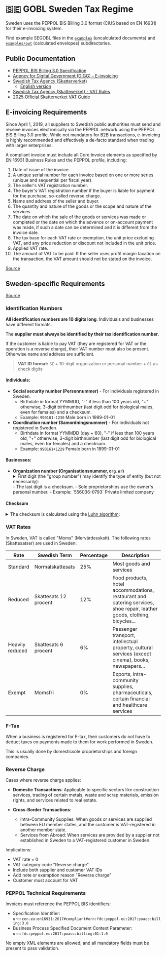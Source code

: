 # 🇸🇪 GOBL Sweden Tax Regime

Sweden uses the PEPPOL BIS Billing 3.0 format (CIUS based on EN 16931) for their e-invoicing system.

Find example SEGOBL files in the [`examples`](../../examples/se) (uncalculated documents) and [`examples/out`](../../examples/se/out) (calculated envelopes) subdirectories.

## Public Documentation

- [PEPPOL BIS Billing 3.0 Specification](https://docs.peppol.eu/poacc/billing/3.0/)
- [Agency for Digital Government (DIGG) - E-invoicing](https://www.digg.se/e-handel-och-e-faktura/obligatorisk-e-fakturering-i-offentlig-sektor)
- [Swedish Tax Agency (Skatterverket)](https://www.skatteverket.se/foretag.4.76a43be412206334b89800052908.html)
  - [English version](https://www.skatteverket.se/servicelankar/otherlanguages/inenglishengelska/businessesandemployers.4.12815e4f14a62bc048f5159.html)
- [Swedish Tax Agency (Skatteverket) - VAT Rules](https://www.skatteverket.se/foretag/moms/saljavarorochtjanster/momssatspavarorochtjanster.4.58d555751259e4d66168000409.html)
- [2025 Official Skatterverket VAT Guide](https://www.skatteverket.se/download/18.7be5268414bea0646946f3e/1428566850726/552B14.pdf)

## E-invoicing Requirements

Since April 1, 2019, all suppliers to Swedish public authorities must send and receive invoices electronically via the PEPPOL network using the PEPPOL BIS Billing 3.0 profile. While not mandatory for B2B transactions, e-invoicing is highly recommended and effectively a de-facto standard when trading with larger enterprises.

A compliant invoice must include all Core Invoice elements as specified by EN 16931 Business Rules and the PEPPOL profile, including:

1. Date of issue of the invoice.
2. A unique serial number for each invoice based on one or more series (unique and sequential per fiscal year).
3. The seller's VAT registration number.
4. The buyer's VAT registration number if the buyer is liable for payment for the purchase, so-called reverse charge.
5. Name and address of the seller and buyer.
6. The quantity and nature of the goods or the scope and nature of the services.
7. The date on which the sale of the goods or services was made or completed or the date on which the advance or on-account payment was made, if such a date can be determined and it is different from the invoice date.
8. The tax base for each VAT rate or exemption, the unit price excluding VAT, and any price reduction or discount not included in the unit price.
9. Applied VAT rate.
9. The amount of VAT to be paid. If the seller uses profit margin taxation on the transaction, the VAT amount should not be stated on the invoice.

[Source](https://www.skatteverket.se/foretag/moms/saljavarorochtjanster/momslagensregleromfakturering.4.58d555751259e4d66168000403.html#fakturansinnehall)

## Sweden-specific Requirements

[Source](https://www4.skatteverket.se/rattsligvagledning/edition/2025.2/394342.html)

### Identification Numbers

**All identification numbers are 10 digits long**. Individuals and businesses have different formats.

The **supplier must always be identified by their tax identification number**.

If the customer is liable to pay VAT (they are registered for VAT or the operation is a reverse charge), their VAT number must also be present. Otherwise name and address are sufficient.

> **VAT ID format:** `SE` + 10-digit organization or personal number + `01` as check digits

#### Individuals:

- **Social security number (Personnummer)** - For individuals registered in Sweden.
  - Birthdate in format YYMMDD, "-" if less than 100 years old, "+" otherwise, 3-digit birthnumber (last digit odd for biological males, even for females) and a checksum.
  - Example: `990101-1230` Male born in 1999-01-01
- **Coordination number (Samordningsnummer)** - For individuals not registered in Sweden.
  - Birthdate in format YYMMDD (day + 60), "-" if less than 100 years old, "+" otherwise, 3-digit birthnumber (last digit odd for biological males, even for females) and a checksum.
  - Example: `990161+1229` Female born in 1899-01-01

#### Businesses:

- **Organization number (Organisationsnummer, `Org.nr`)**
  <details>
    <summary>First digit (the "group number") may identify the type of entity (but not necessarily):</summary>
    <ul>
      <li>1 - Death certificate</li>
      <li>2 or 8 - Religious denominations</li>
      <li>20 - Government agencies (assigned by the Statistics Sweden)</li>
      <li>3 - Foreign companies engaged in business activities or own real estate in Sweden</li>
      <li>5 - limited liability companies (Aktiebolag), branches, banks, insurance companies and European companies</li>
      <li>6 - Single company</li>
      <li>7 or 8 - Tenant-owner associations, economic associations, non-profit associations, housing associations, cooperative tenancy associations, European cooperatives and European groupings for territorial cooperation</li>
      <li>9 - Partnerships and limited partnerships</li>
    </ul>
  </details>
  - The last digit is a checksum.
  - Sole proprietorships use the owner's personal number.
  - Example: `556036-0793` Private limited company

#### Checksum

<details>
<summary>The checksum is calculated using the <a href="https://stripe.com/en-es/resources/more/how-to-use-the-luhn-algorithm-a-guide-in-applications-for-businesses">Luhn algorithm</a>:</summary>

- Start with the payload digits. Moving from right to left, double every second digit, starting from the last digit. If doubling a digit results in a value > 9, subtract 9 from it (or sum its digits).
- Sum all the resulting digits (including the ones that were not doubled).
- The check digit is then calculated using the formula $(10 - (s \pmod{10})) \pmod{10}$, where $s$ is the sum from the previous step. This yields the smallest non-negative number which, when added to $s$, results in a multiple of 10.

</details>

### VAT Rates

In Sweden, VAT is called "Moms" (Mervärdesskatt). The following rates (Skattesatser) are used in Sweden:

| Rate            | Swedish Term          | Percentage | Description                                                                                                              |
| --------------- | --------------------- | ---------- | ------------------------------------------------------------------------------------------------------------------------ |
| Standard        | Normalskattesats      | 25%        | Most goods and services                                                                                                  |
| Reduced         | Skattesats 12 procent | 12%        | Food products, hotel accommodations, restaurant and catering services, shoe repair, leather goods, clothing, bicycles... |
| Heavily reduced | Skattesats 6 procent  | 6%         | Passenger transport, intellectual property, cultural services (except cinema), books, newspapers...                      |
| Exempt          | Momsfri               | 0%         | Exports, intra-community supplies, pharmaceuticals, certain financial and healthcare services                            |

### F-Tax

When a business is registered for F-tax, their customers do not have to deduct taxes on payments made to them for work performed in Sweden.

This is usually done by domesticsole proprietorships and foreign companies.

### Reverse Charge

Cases where reverse charge applies:

- **Domestic Transactions**: Applicable to specific sectors like construction services, trading of certain metals, waste and scrap materials, emission rights, and services related to real estate.

- **Cross-Border Transactions**:
  - Intra-Community Supplies: When goods or services are supplied between EU member states, and the customer is VAT-registered in another member state.
  - Services from Abroad: When services are provided by a supplier not established in Sweden to a VAT-registered customer in Sweden.

Implications:

- VAT rate = 0
- VAT category code "Reverse charge"
- Include both supplier and customer VAT IDs
- Add note or exemption reason "Reverse charge"
- Customer must account for VAT

### PEPPOL Technical Requirements

Invoices must reference the PEPPOL BIS identifiers:
- Specification Identifier: `urn:cen.eu:en16931:2017#compliant#urn:fdc:peppol.eu:2017:poacc:billing:3.0`
- Business Process Specified Document Context Parameter: `urn:fdc:peppol.eu:2017:poacc:billing:01:1.0`

No empty XML elements are allowed, and all mandatory fields must be present to pass validation.
